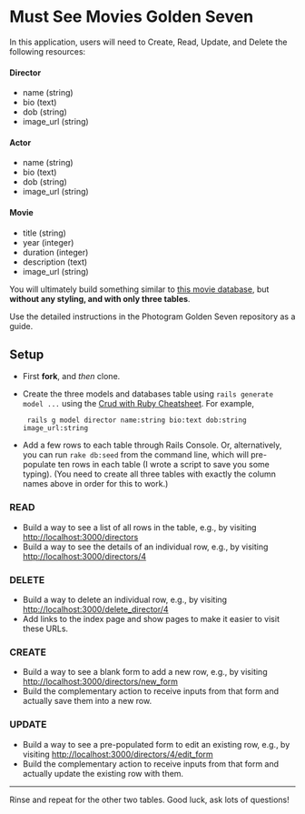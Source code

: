 # Must See Movies Golden Seven

In this application, users will need to Create, Read, Update, and Delete the following resources:

#### Director

 - name (string)
 - bio (text)
 - dob (string)
 - image_url (string)

#### Actor

 - name (string)
 - bio (text)
 - dob (string)
 - image_url (string)

#### Movie

 - title (string)
 - year (integer)
 - duration (integer)
 - description (text)
 - image_url (string)

You will ultimately build something similar to [this movie database](https://resource-practice.herokuapp.com/), but **without any styling, and with only three tables**.

Use the detailed instructions in the Photogram Golden Seven repository as a guide.

## Setup

 - First **fork**, and *then* clone.
 - Create the three models and databases table using `rails generate model ...` using the [Crud with Ruby Cheatsheet](https://gist.github.com/raghubetina/bb6336ead63080be2ff4). For example,

        rails g model director name:string bio:text dob:string image_url:string

 - Add a few rows to each table through Rails Console. Or, alternatively, you can run `rake db:seed` from the command line, which will pre-populate ten rows in each table (I wrote a script to save you some typing). (You need to create all three tables with exactly the column names above in order for this to work.)

### READ

 - Build a way to see a list of all rows in the table, e.g., by visiting [http://localhost:3000/directors](http://localhost:3000/directors)
 - Build a way to see the details of an individual row, e.g., by visiting [http://localhost:3000/directors/4](http://localhost:3000/directors/4)

### DELETE

 - Build a way to delete an individual row, e.g., by visiting [http://localhost:3000/delete_director/4](http://localhost:3000/delete_director/4)
 - Add links to the index page and show pages to make it easier to visit these URLs.

### CREATE

 - Build a way to see a blank form to add a new row, e.g., by visiting [http://localhost:3000/directors/new_form](http://localhost:3000/directors/new_form)
 - Build the complementary action to receive inputs from that form and actually save them into a new row.

### UPDATE

 - Build a way to see a pre-populated form to edit an existing row, e.g., by visiting [http://localhost:3000/directors/4/edit_form](http://localhost:3000/directors/4/edit_form)
 - Build the complementary action to receive inputs from that form and actually update the existing row with them.

---

Rinse and repeat for the other two tables. Good luck, ask lots of questions!
